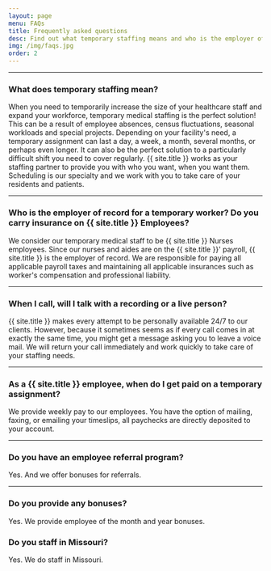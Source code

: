 ```yaml
---
layout: page
menu: FAQs
title: Frequently asked questions
desc: Find out what temporary staffing means and who is the employer of record for a temporary worker. And more information about insurance and payment.
img: /img/faqs.jpg
order: 2
---
```


<hr>

### What does temporary staffing mean?

When you need to temporarily increase the size of your healthcare staff and expand your workforce, temporary medical staffing is the perfect solution! This can be a result of employee absences, census fluctuations, seasonal workloads and special projects. Depending on your facility's need, a temporary assignment can last a day, a week, a month, several months, or perhaps even longer. It can also be the perfect solution to a particularly difficult shift you need to cover regularly. {{ site.title }} works as your staffing partner to provide you with who you want, when you want them. Scheduling is our specialty and we work with you to take care of your residents and patients.

<hr>

### Who is the employer of record for a temporary worker? Do you carry insurance on {{ site.title }} Employees?

We consider our temporary medical staff to be {{ site.title }} Nurses employees. Since our nurses and aides are on the {{ site.title }}' payroll, {{ site.title }} is the employer of record. We are responsible for paying all applicable payroll taxes and maintaining all applicable insurances such as worker's compensation and professional liability.

<hr>

### When I call, will I talk with a recording or a live person?

{{ site.title }} makes every attempt to be personally available 24/7 to our clients. However, because it sometimes seems as if every call comes in at exactly the same time, you might get a message asking you to leave a voice mail. We will return your call immediately and work quickly to take care of your staffing needs.

<hr>

### As a {{ site.title }} employee, when do I get paid on a temporary assignment?

We provide weekly pay to our employees. You have the option of mailing, faxing, or emailing your timeslips, all paychecks are directly deposited to your account.

<hr>

### Do you have an employee referral program?

Yes. And we offer bonuses for referrals.

<hr>

### Do you provide any bonuses?

Yes. We provide employee of the month and year bonuses.

### Do you staff in Missouri?

Yes. We do staff in Missouri.
